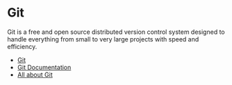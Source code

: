 # Git

Git is a free and open source distributed version control system designed to handle everything from small to very large projects with speed and efficiency.

- [Git](https://git-scm.com/)
- [Git Documentation](https://git-scm.com/doc)
- [All about Git](https://www.atlassian.com/git/tutorials/what-is-git)